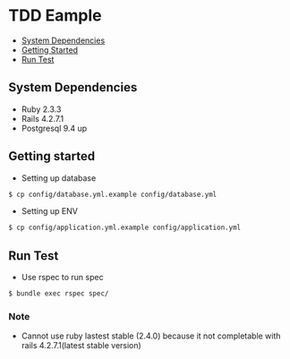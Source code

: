 # TDD Eample
* [System Dependencies](#system_dependencies)
* [Getting Started](#getting_started)
* [Run Test](#run_test)

## <a name="system_dependencies"></a>System Dependencies
* Ruby 2.3.3
* Rails 4.2.7.1
* Postgresql 9.4 up

## <a name="getting_started"></a>Getting started
* Setting up database
``` bash
$ cp config/database.yml.example config/database.yml
```

* Setting up ENV
``` bash
$ cp config/application.yml.example config/application.yml
```

## Run Test
* Use rspec to run spec
 ``` bash
 $ bundle exec rspec spec/
 ```

### Note
* Cannot use ruby lastest stable (2.4.0) 
because it not completable with rails 4.2.7.1(latest stable version)
